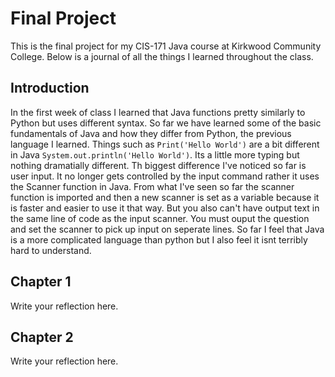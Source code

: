 # Final Project

This is the final project for my CIS-171 Java course at Kirkwood Community College. Below is a journal of all the things I learned throughout the class.

## Introduction

In the first week of class I learned that Java functions pretty similarly to Python but uses different syntax. So far we have learned some of the basic fundamentals of Java and how they differ from Python, the previous language I learned. Things such as `Print('Hello World')` are a bit different in Java `System.out.println('Hello World')`. Its a little more typing but nothing dramatially different. Th biggest difference I've noticed so far is user input. It no longer gets controlled by the input command rather it uses the Scanner function in Java. From what I've seen so far the scanner function is imported and then a new scanner is set as a variable because it is faster and easier to use it that way. But you also can't have output text in the same line of code as the input scanner. You must ouput the question and set the scanner to pick up input on seperate lines. So far I feel that Java is a more complicated language than python but I also feel it isnt terribly hard to understand. 

## Chapter 1

Write your reflection here.

## Chapter 2

Write your reflection here.